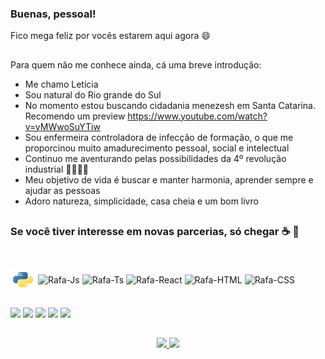 
### Buenas, pessoal!

Fico mega feliz por vocês estarem aqui agora 😄


##


Para quem não me conhece ainda, cá uma breve introdução:
- Me chamo Letícia 
- Sou natural do Rio grande do Sul 
- No momento estou buscando cidadania menezesh em Santa Catarina. Recomendo um preview <https://www.youtube.com/watch?v=yMWwoSuYTiw>
- Sou enfermeira controladora de infecção de formação, o que me proporcinou muito amadurecimento pessoal, social e intelectual
- Continuo me aventurando pelas possibilidades da 4º revolução industrial 👩🏼‍💻🐶
- Meu objetivo de vida é buscar e manter harmonia, aprender sempre e ajudar as pessoas
- Adoro natureza, simplicidade, casa cheia e um bom livro 


##


### Se você tiver interesse em novas parcerias, só chegar ☕ 🍪


##


<div style="display: inline_block"><br>
  <img align="center" alt="Rafa-Python" height="30" width="40" src="https://raw.githubusercontent.com/devicons/devicon/master/icons/python/python-original.svg">
  <img align="center" alt="Rafa-Js" height="30" width="40" src="https://cdn.jsdelivr.net/gh/devicons/devicon/icons/mysql/mysql-original.svg">
  <img align="center" alt="Rafa-Ts" height="30" width="40" src="https://www.svgrepo.com/show/331761/sql-database-sql-azure.svg">
  <img align="center" alt="Rafa-React" height="30" width="40" src="https://cdn.jsdelivr.net/gh/devicons/devicon/icons/figma/figma-original.svg">
  <img align="center" alt="Rafa-HTML" height="30" width="40" src="https://www.svgrepo.com/show/354428/tableau-icon.svg">
  <img align="center" alt="Rafa-CSS" height="30" width="40" src="https://www.svgrepo.com/show/303193/microsoft-excel-2013-logo.svg">
</div>


##


   
<div> 
  <a href = "mailto:leticiaplang@gmail.com"><img src="https://img.shields.io/badge/-Gmail-FF0000?style=for-the-badge&logo=gmail&logoColor=white" target="_blank"></a>
  <a href="https://www.linkedin.com/in/leticiaplang" target="_blank"><img src="https://img.shields.io/badge/-LinkedIn-%230077B5?style=for-the-badge&logo=linkedin&logoColor=white" target="_blank"></a> 
  <a href="https://www.twitch.tv/leticiaplang" target="_blank"><img src="https://img.shields.io/badge/Twitch-9146FF?style=for-the-badge&logo=twitch&logoColor=white" target="_blank"></a>
  <a href="https://medium.com/@leticiaplang/about" target="_blank"><img src="https://img.shields.io/badge/Medium-333333?style=for-the-badge&logo=medium&logoColor=white" target="_blank"></a>
  <a href="https://leticiaplang.github.io/lpl_posts/" target="_blank"><img src="https://img.shields.io/badge/Posts-EAD122?style=for-the-badge&logo=blog&logoColor=white" target="_blank"></a>
</div>


##


<div align="center">
  <a href="https://github.com/leticiaplang">
  <img height="180em" src="https://github-readme-stats.vercel.app/api?username=leticiaplang&show_icons=true&theme=dark&include_all_commits=true&count_private=true"/>
  <img height="180em" src="https://github-readme-stats.vercel.app/api/top-langs/?username=leticiaplang&layout=compact&langs_count=7&theme=dark"/>
</div>

  

